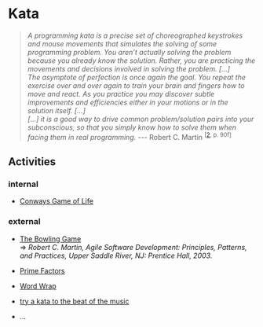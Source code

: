 # Kata

> _A programming kata is a precise set of choreographed keystrokes and mouse movements that simulates the solving of some programming problem. You aren’t actually solving the problem because you already know the solution. Rather, you are practicing the movements and decisions involved in solving the problem. [...]   
The asymptote of perfection is once again the goal. You repeat the exercise over and over again to train your brain and fingers how to move and react. As you practice you may discover subtle improvements and efficiencies either in your motions or in the solution itself. [...]   
[...] it is a good way to drive common problem/solution pairs into your subconscious, so that you simply know how to solve them when facing them in real programming._
\--- Robert C. Martin <sup>[[2](../../../docs/reference.md#2), p. 90f]</sup>


## Activities

### internal

* [Conways Game of Life](#)


### external

* [The Bowling Game](http://butunclebob.com/ArticleS.UncleBob.TheBowlingGameKata)  
  => _Robert C. Martin, Agile Software Development: Principles, Patterns, and
Practices, Upper Saddle River, NJ: Prentice Hall, 2003._

* [Prime Factors](http://butunclebob.com/ArticleS.UncleBob.ThePrimeFactorsKata)

* [Word Wrap](http://thecleancoder.blogspot.com/2010/10/craftsman-62-dark-path.html)

* [try a kata to the beat of the music](https://katas.softwarecraftsmanship.org/?p=71)

* ...
